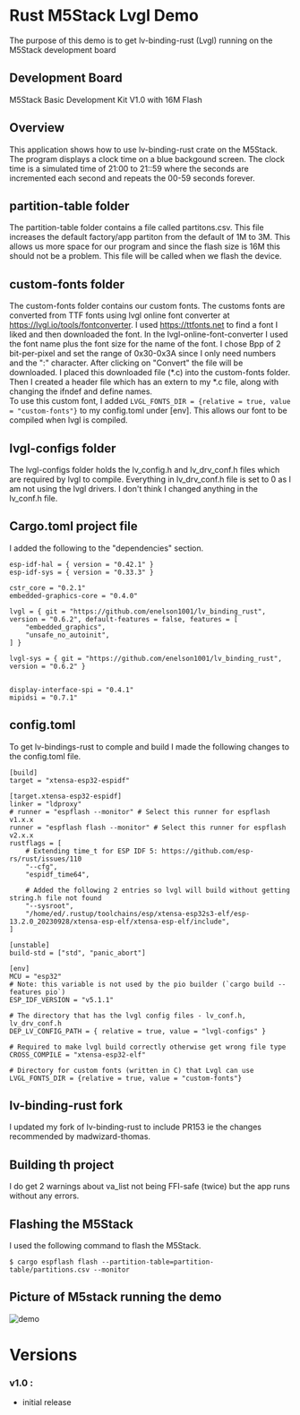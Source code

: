 # Rust M5Stack Lvgl Demo

The purpose of this demo is to get lv-binding-rust (Lvgl) running on the M5Stack development board

## Development Board
M5Stack Basic Development Kit V1.0 with 16M Flash

## Overview
This application shows how to use lv-binding-rust crate on the M5Stack.  The program displays a clock time on a blue backgound screen.
The clock time is a simulated time of 21:00 to 21::59 where the seconds are incremented each second and repeats the 00-59 seconds forever.

## partition-table folder
The partition-table folder contains a file called partitons.csv.  This file increases the default factory/app partiton from the default of 1M to 3M.  This allows us more space for our program and since the flash size is 16M this should not be a problem.  This file will be called when we flash the device.

## custom-fonts folder
The custom-fonts folder contains our custom fonts.  The customs fonts are converted from TTF fonts using lvgl online font converter at https://lvgl.io/tools/fontconverter.  I used https://ttfonts.net to find a font I liked and then downloaded the font.  In the lvgl-online-font-converter I used the font name plus the font size for the name of the font.  I chose Bpp of 2 bit-per-pixel and set the range of 0x30-0x3A since I only need numbers and the ":" character.  After clicking on "Convert" the file will be downloaded. I placed this downloaded file (*.c) into the custom-fonts folder.  Then I created a header file which has an extern to my *.c file, along with changing the ifndef and define names.  
To use this custom font, I added ```LVGL_FONTS_DIR = {relative = true, value = "custom-fonts"}``` to my config.toml under [env].  This allows our font to be compiled when lvgl is compiled.

## lvgl-configs folder
The lvgl-configs folder holds the lv_config.h and lv_drv_conf.h files which are required by lvgl to compile.  Everything in lv_drv_conf.h file is set to 0 as I am not using the lvgl drivers.  I don't think I changed anything in the lv_conf.h file.

## Cargo.toml project file
I added the following to the "dependencies" section.
```
esp-idf-hal = { version = "0.42.1" }
esp-idf-sys = { version = "0.33.3" }

cstr_core = "0.2.1"
embedded-graphics-core = "0.4.0"

lvgl = { git = "https://github.com/enelson1001/lv_binding_rust", version = "0.6.2", default-features = false, features = [
    "embedded_graphics",
    "unsafe_no_autoinit",
] }

lvgl-sys = { git = "https://github.com/enelson1001/lv_binding_rust", version = "0.6.2" }


display-interface-spi = "0.4.1"
mipidsi = "0.7.1"

```

## config.toml
To get lv-bindings-rust to comple and build I made the following changes to the config.toml file. 
```
[build]
target = "xtensa-esp32-espidf"

[target.xtensa-esp32-espidf]
linker = "ldproxy"
# runner = "espflash --monitor" # Select this runner for espflash v1.x.x
runner = "espflash flash --monitor" # Select this runner for espflash v2.x.x
rustflags = [
    # Extending time_t for ESP IDF 5: https://github.com/esp-rs/rust/issues/110
    "--cfg",
    "espidf_time64",

    # Added the following 2 entries so lvgl will build without getting string.h file not found
    "--sysroot",
    "/home/ed/.rustup/toolchains/esp/xtensa-esp32s3-elf/esp-13.2.0_20230928/xtensa-esp-elf/xtensa-esp-elf/include",
]

[unstable]
build-std = ["std", "panic_abort"]

[env]
MCU = "esp32"
# Note: this variable is not used by the pio builder (`cargo build --features pio`)
ESP_IDF_VERSION = "v5.1.1"

# The directory that has the lvgl config files - lv_conf.h, lv_drv_conf.h
DEP_LV_CONFIG_PATH = { relative = true, value = "lvgl-configs" }

# Required to make lvgl build correctly otherwise get wrong file type
CROSS_COMPILE = "xtensa-esp32-elf"

# Directory for custom fonts (written in C) that Lvgl can use
LVGL_FONTS_DIR = {relative = true, value = "custom-fonts"}
```

## lv-binding-rust fork
I updated my fork of lv-binding-rust to include PR153 ie the changes recommended by madwizard-thomas.

## Building th project
I do get 2 warnings about va_list not being FFI-safe (twice) but the app runs without any errors.


## Flashing the M5Stack
I used the following command to flash the M5Stack.
```
$ cargo espflash flash --partition-table=partition-table/partitions.csv --monitor
```

## Picture of M5stack running the demo
![demo](photos/demo.jpg)


# Versions
### v1.0 : 
- initial release
